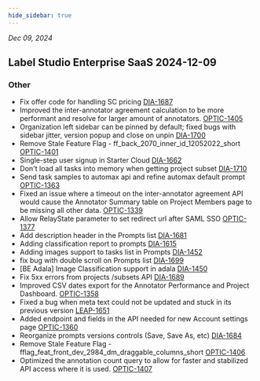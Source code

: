 ```yaml
---
hide_sidebar: true
---
```


*Dec 09, 2024*

## Label Studio Enterprise SaaS 2024-12-09
### Other
- Fix offer code for handling SC pricing [DIA-1687](https://humansignal.atlassian.net/browse/DIA-1687)
- Improved the inter-annotator agreement calculation to be more performant and resolve for larger amount of annotators. [OPTIC-1405](https://humansignal.atlassian.net/browse/OPTIC-1405)
- Organization left sidebar can be pinned by default; fixed bugs with sidebar jitter, version popup and close on unpin [DIA-1700](https://humansignal.atlassian.net/browse/DIA-1700)
- Remove Stale Feature Flag - ff_back_2070_inner_id_12052022_short [OPTIC-1401](https://humansignal.atlassian.net/browse/OPTIC-1401)
- Single-step user signup in Starter Cloud [DIA-1662](https://humansignal.atlassian.net/browse/DIA-1662)
- Don't load all tasks into memory when getting project subset [DIA-1710](https://humansignal.atlassian.net/browse/DIA-1710)
- Send task samples to automax api and refine automax default prompt [OPTIC-1363](https://humansignal.atlassian.net/browse/OPTIC-1363)
- Fixed an issue where a timeout on the inter-annotator agreement API would cause the Annotator Summary table on Project Members page to be missing all other data. [OPTIC-1339](https://humansignal.atlassian.net/browse/OPTIC-1339)
- Allow RelayState parameter to set redirect url after SAML SSO [OPTIC-1377](https://humansignal.atlassian.net/browse/OPTIC-1377)
- Add description header in the Prompts list [DIA-1681](https://humansignal.atlassian.net/browse/DIA-1681)
- Adding classification report to prompts [DIA-1615](https://humansignal.atlassian.net/browse/DIA-1615)
- Adding images support to tasks list in Prompts [DIA-1452](https://humansignal.atlassian.net/browse/DIA-1452)
- fix bug with double scroll on Prompts list [DIA-1699](https://humansignal.atlassian.net/browse/DIA-1699)
- [BE Adala] Image Classification support in adala [DIA-1450](https://humansignal.atlassian.net/browse/DIA-1450)
- Fix 5xx errors from projects /subsets API [DIA-1689](https://humansignal.atlassian.net/browse/DIA-1689)
- Improved CSV dates export for the Annotator Performance and Project Dashboard. [OPTIC-1358](https://humansignal.atlassian.net/browse/OPTIC-1358)
- Fixed a bug when meta text could not be updated and stuck in its previous version [LEAP-1651](https://humansignal.atlassian.net/browse/LEAP-1651)
- Added endpoint and fields in the API needed for new Account settings page [OPTIC-1360](https://humansignal.atlassian.net/browse/OPTIC-1360)
- Reorganize prompts versions controls (Save, Save As, etc) [DIA-1684](https://humansignal.atlassian.net/browse/DIA-1684)
- Remove Stale Feature Flag - fflag_feat_front_dev_2984_dm_draggable_columns_short [OPTIC-1406](https://humansignal.atlassian.net/browse/OPTIC-1406)
- Optimized the annotation count query to allow for faster and stabilized API access where it is used. [OPTIC-1407](https://humansignal.atlassian.net/browse/OPTIC-1407)

